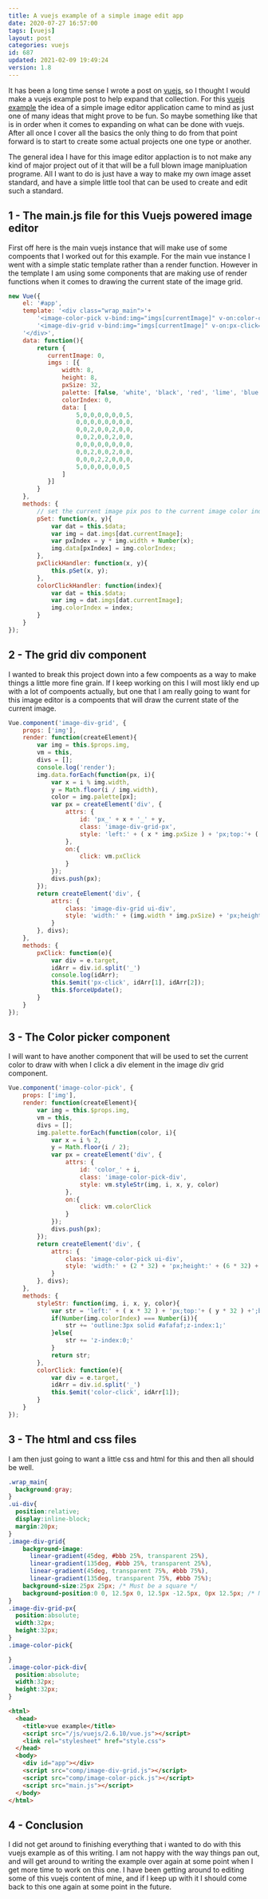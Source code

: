```yaml
---
title: A vuejs example of a simple image edit app
date: 2020-07-27 16:57:00
tags: [vuejs]
layout: post
categories: vuejs
id: 687
updated: 2021-02-09 19:49:24
version: 1.8
---
```


It has been a long time sense I wrote a post on [vuejs](https://vuejs.org/v2/guide/), so I thought I would make a vuejs example post to help expand that collection. For this [vuejs example](/2021/02/04/vuejs-example/) the idea of a simple image editor application came to mind as just one of many ideas that might prove to be fun. So maybe something like that is in order when it comes to expanding on what can be done with vuejs. After all once I cover all the basics the only thing to do from that point forward is to start to create some actual projects one one type or another.

The general idea I have for this image editor applaction is to not make any kind of major project out of it that will be a full blown image manipluation programe. All I want to do is just have a way to make my own image asset standard, and have a simple little tool that can be used to create and edit such a standard.

<!-- more -->

## 1 - The main.js file for this Vuejs powered image editor

First off here is the main vuejs instance that will make use of some compoents that I worked out for this example. For the main vue instance I went with a simple static template rather than a render function. However in the template I am using some components that are making use of render functions when it comes to drawing the current state of the image grid.

```js
new Vue({
    el: '#app',
    template: '<div class="wrap_main">'+
        '<image-color-pick v-bind:img="imgs[currentImage]" v-on:color-click="colorClickHandler"></image-color-pick>'+
        '<image-div-grid v-bind:img="imgs[currentImage]" v-on:px-click="pxClickHandler"></image-div-grid>'+
    '</div>',
    data: function(){
        return {
           currentImage: 0,
           imgs : [{
               width: 8,
               height: 8,
               pxSize: 32,
               palette: [false, 'white', 'black', 'red', 'lime', 'blue'],
               colorIndex: 0,
               data: [
                   5,0,0,0,0,0,0,5,
                   0,0,0,0,0,0,0,0,
                   0,0,2,0,0,2,0,0,
                   0,0,2,0,0,2,0,0,
                   0,0,0,0,0,0,0,0,
                   0,0,2,0,0,2,0,0,
                   0,0,0,2,2,0,0,0,
                   5,0,0,0,0,0,0,5
               ]
           }]
        }
    },
    methods: {
        // set the current image pix pos to the current image color index
        pSet: function(x, y){
            var dat = this.$data;
            var img = dat.imgs[dat.currentImage];
            var pxIndex = y * img.width + Number(x);
            img.data[pxIndex] = img.colorIndex;
        },
        pxClickHandler: function(x, y){
            this.pSet(x, y);
        },
        colorClickHandler: function(index){
            var dat = this.$data;
            var img = dat.imgs[dat.currentImage];
            img.colorIndex = index;
        }
    }
});
```

## 2 - The grid div component

I wanted to break this project down into a few compoents as a way to make things a little more fine grain. If I keep working on this I will most likly end up with a lot of compoents actually, but one that I am really going to want for this image editor is a compoents that will draw the current state of the current image.

```js
Vue.component('image-div-grid', {
    props: ['img'],
    render: function(createElement){
        var img = this.$props.img,
        vm = this,
        divs = [];
        console.log('render');
        img.data.forEach(function(px, i){
            var x = i % img.width,
            y = Math.floor(i / img.width),
            color = img.palette[px];
            var px = createElement('div', {
                attrs: {
                    id: 'px_' + x + '_' + y,
                    class: 'image-div-grid-px',
                    style: 'left:' + ( x * img.pxSize ) + 'px;top:'+ ( y * img.pxSize ) +';background:' + color + ';'
                },
                on:{
                    click: vm.pxClick
                }
            });
            divs.push(px);
        });
        return createElement('div', {
            attrs: {
                class: 'image-div-grid ui-div',
                style: 'width:' + (img.width * img.pxSize) + 'px;height:' + (img.height * img.pxSize) + 'px;'
            }
        }, divs);
    },
    methods: {
        pxClick: function(e){
            var div = e.target,
            idArr = div.id.split('_')
            console.log(idArr);
            this.$emit('px-click', idArr[1], idArr[2]);
            this.$forceUpdate();
        }
    }
});
```

## 3 - The Color picker component

I will want to have another component that will be used to set the current color to draw with when I click a div element in the image div grid component.

```js
Vue.component('image-color-pick', {
    props: ['img'],
    render: function(createElement){
        var img = this.$props.img,
        vm = this,
        divs = [];
        img.palette.forEach(function(color, i){
            var x = i % 2,
            y = Math.floor(i / 2);
            var px = createElement('div', {
                attrs: {
                    id: 'color_' + i,
                    class: 'image-color-pick-div',
                    style: vm.styleStr(img, i, x, y, color)
                },
                on:{
                    click: vm.colorClick
                }
            });
            divs.push(px);
        });
        return createElement('div', {
            attrs: {
                class: 'image-color-pick ui-div',
                style: 'width:' + (2 * 32) + 'px;height:' + (6 * 32) + 'px;'
            }
        }, divs);
    },
    methods: {
        styleStr: function(img, i, x, y, color){
            var str = 'left:' + ( x * 32 ) + 'px;top:'+ ( y * 32 ) +';background:' + color + ';';
            if(Number(img.colorIndex) === Number(i)){
                str += 'outline:3px solid #afafaf;z-index:1;'
            }else{
                str += 'z-index:0;'
            }
            return str;
        },
        colorClick: function(e){
            var div = e.target,
            idArr = div.id.split('_')
            this.$emit('color-click', idArr[1]);
        }
    }
});
```

## 3 - The html and css files

I am then just going to want a little css and html for this and then all should be well.

```css
.wrap_main{
  background:gray;
}
.ui-div{
  position:relative;
  display:inline-block;
  margin:20px;
}
.image-div-grid{
    background-image:
      linear-gradient(45deg, #bbb 25%, transparent 25%), 
      linear-gradient(135deg, #bbb 25%, transparent 25%),
      linear-gradient(45deg, transparent 75%, #bbb 75%),
      linear-gradient(135deg, transparent 75%, #bbb 75%);
    background-size:25px 25px; /* Must be a square */
    background-position:0 0, 12.5px 0, 12.5px -12.5px, 0px 12.5px; /* Must be half of one side of the square */
}
.image-div-grid-px{
  position:absolute;
  width:32px;
  height:32px;
}
.image-color-pick{

}
.image-color-pick-div{
  position:absolute;
  width:32px;
  height:32px;
}
```

```html
<html>
  <head>
    <title>vue example</title>
    <script src="/js/vuejs/2.6.10/vue.js"></script>
    <link rel="stylesheet" href="style.css">
  </head>
  <body>
    <div id="app"></div>
    <script src="comp/image-div-grid.js"></script>
    <script src="comp/image-color-pick.js"></script>
    <script src="main.js"></script>
  </body>
</html>
```


## 4 - Conclusion

I did not get around to finishing everything that i wanted to do with this vuejs example as of this writing. I am not happy with the way things pan out, and will get around to writing the example over again at some point when I get more time to work on this one. I have been getting around to editing some of this vuejs content of mine, and if I keep up with it I should come back to this one again at some point in the future.